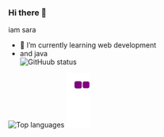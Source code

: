 ### Hi there 👋
iam sara
- 🌱 I’m currently learning web development 
- and java  
![GitHuub status](https://github-readme-stats.vercel.app/api?username=madcode99&count_private=true&show_icons=true&theme=radical)


![Top languages](https://github-readme-stats.vercel.app/api/top-langs/?username=madcode&show_icons=true&theme=radical)
![snake gif](https://github.com/madcode99/madcode99/blob/output/github-contribution-grid-snake.gif)
